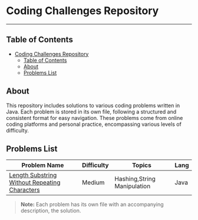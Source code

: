 # Coding Challenges Repository
---
## Table of Contents
- [Coding Challenges Repository](#coding-challenges-repository)
  - [Table of Contents](#table-of-contents)
  - [About](#about)
  - [Problems List](#problems-list)

## About

This repository includes solutions to various coding problems written in Java. Each problem is stored in its own file, following a structured and consistent format for easy navigation. These problems come from online coding platforms and personal practice, encompassing various levels of difficulty.

## Problems List

| Problem Name          | Difficulty | Topics            | Lang |
|-|-|-|-|
| [Length Substring Without Repeating Characters](https://github.com/laerttt/Random-Problems/tree/main/Longest%20Substring%20Without%20Repeating%20Characters) | Medium | Hashing,String Manipulation| Java |

> **Note:** Each problem has its own file with an accompanying description, the solution.
